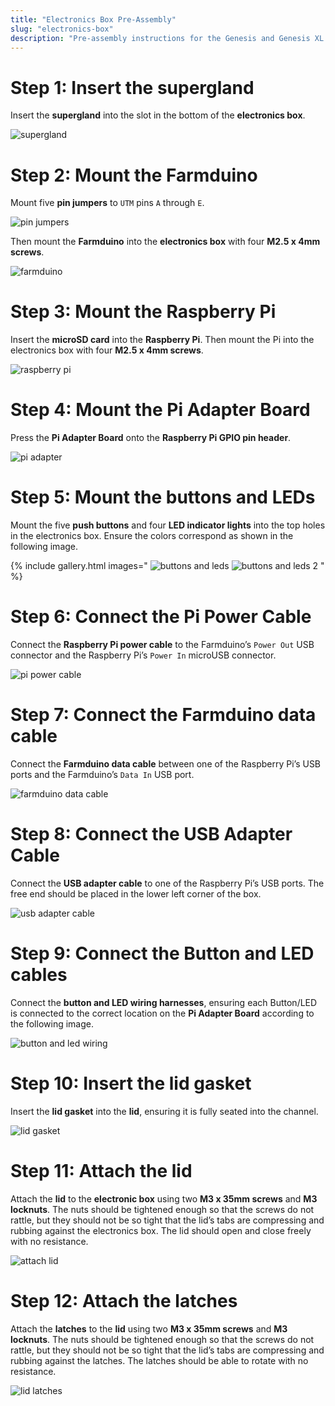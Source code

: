 ```yaml
---
title: "Electronics Box Pre-Assembly"
slug: "electronics-box"
description: "Pre-assembly instructions for the Genesis and Genesis XL electronics box"
---
```


# Step 1: Insert the supergland

Insert the **supergland** into the slot in the bottom of the **electronics box**.

![supergland](_images/electronics_box_pre_assembly_supergland.jpg)

# Step 2: Mount the Farmduino

Mount five **pin jumpers** to `UTM` pins `A` through `E`.

![pin jumpers](_images/electronics_box_pre_assembly_pin_jumpers.jpg)

Then mount the **Farmduino** into the **electronics box** with four **M2.5 x 4mm screws**.

![farmduino](_images/electronics_box_pre_assembly_farmduino.jpg)

# Step 3: Mount the Raspberry Pi

Insert the **microSD card** into the **Raspberry Pi**. Then mount the Pi into the electronics box with four **M2.5 x 4mm screws**.

![raspberry pi](_images/electronics_box_pre_assembly_pi.jpg)

# Step 4: Mount the Pi Adapter Board

Press the **Pi Adapter Board** onto the **Raspberry Pi GPIO pin header**.

![pi adapter](_images/electronics_box_pre_assembly_pi_adapter.jpg)

# Step 5: Mount the buttons and LEDs

Mount the five **push buttons** and four **LED indicator lights** into the top holes in the electronics box. Ensure the colors correspond as shown in the following image.

{% include gallery.html images="
![buttons and leds](_images/electronics_box_pre_assembly_buttons_and_leds.jpg)
![buttons and leds 2](_images/electronics_box_pre_assembly_buttons_and_leds_2.jpg)
" %}

# Step 6: Connect the Pi Power Cable

Connect the **Raspberry Pi power cable** to the Farmduino’s `Power Out` USB connector and the Raspberry Pi’s `Power In` microUSB connector.

![pi power cable](_images/electronics_box_pre_assembly_pi_power_cable.jpg)

# Step 7: Connect the Farmduino data cable

Connect the **Farmduino data cable** between one of the Raspberry Pi’s USB ports and the Farmduino’s `Data In` USB port.

![farmduino data cable](_images/electronics_box_pre_assembly_farmduino_data_cable.jpg)

# Step 8: Connect the USB Adapter Cable

Connect the **USB adapter cable** to one of the Raspberry Pi’s USB ports. The free end should be placed in the lower left corner of the box.

![usb adapter cable](_images/electronics_box_pre_assembly_usb_adapter_cable.jpg)

# Step 9: Connect the Button and LED cables

Connect the **button and LED wiring harnesses**, ensuring each Button/LED is connected to the correct location on the **Pi Adapter Board** according to the following image.

![button and led wiring](_images/electronics_box_pre_assembly_button_and_led_wiring.jpg)

# Step 10: Insert the lid gasket

Insert the **lid gasket** into the **lid**, ensuring it is fully seated into the channel.

![lid gasket](_images/electronics_box_pre_assembly_lid_gasket.jpg)

# Step 11: Attach the lid

Attach the **lid** to the **electronic box** using two **M3 x 35mm screws** and **M3 locknuts**. The nuts should be tightened enough so that the screws do not rattle, but they should not be so tight that the lid’s tabs are compressing and rubbing against the electronics box. The lid should open and close freely with no resistance.

![attach lid](_images/electronics_box_pre_assembly_attach_lid.jpg)

# Step 12: Attach the latches

Attach the **latches** to the **lid** using two **M3 x 35mm screws** and **M3 locknuts**. The nuts should be tightened enough so that the screws do not rattle, but they should not be so tight that the lid’s tabs are compressing and rubbing against the latches. The latches should be able to rotate with no resistance.

![lid latches](_images/electronics_box_pre_assembly_lid_latches.jpg)
